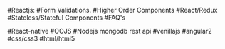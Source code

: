 
#Reactjs:
#Form Validations.
#Higher Order Components
#React/Redux
#Stateless/Stateful Components
#FAQ's

#React-native
#OOJS
#Nodejs mongodb rest api
#venillajs
#angular2
#css/css3
#html/html5

